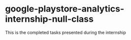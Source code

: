 # google-playstore-analytics-internship-null-class
This is the completed tasks presented during the internship
